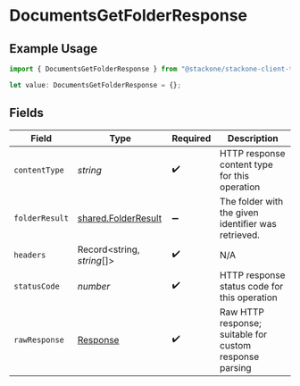 # DocumentsGetFolderResponse

## Example Usage

```typescript
import { DocumentsGetFolderResponse } from "@stackone/stackone-client-ts/sdk/models/operations";

let value: DocumentsGetFolderResponse = {};
```

## Fields

| Field                                                                 | Type                                                                  | Required                                                              | Description                                                           |
| --------------------------------------------------------------------- | --------------------------------------------------------------------- | --------------------------------------------------------------------- | --------------------------------------------------------------------- |
| `contentType`                                                         | *string*                                                              | :heavy_check_mark:                                                    | HTTP response content type for this operation                         |
| `folderResult`                                                        | [shared.FolderResult](../../../sdk/models/shared/folderresult.md)     | :heavy_minus_sign:                                                    | The folder with the given identifier was retrieved.                   |
| `headers`                                                             | Record<string, *string*[]>                                            | :heavy_check_mark:                                                    | N/A                                                                   |
| `statusCode`                                                          | *number*                                                              | :heavy_check_mark:                                                    | HTTP response status code for this operation                          |
| `rawResponse`                                                         | [Response](https://developer.mozilla.org/en-US/docs/Web/API/Response) | :heavy_check_mark:                                                    | Raw HTTP response; suitable for custom response parsing               |